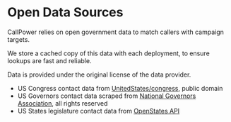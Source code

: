 Open Data Sources
==============

CallPower relies on open government data to match callers with campaign targets.

We store a cached copy of this data with each deployment, to ensure lookups are fast and reliable.

Data is provided under the original license of the data provider. 

* US Congress contact data from [UnitedStates/congress](https://github.com/unitedstates/congress), public domain
* US Governors contact data scraped from [National Governors Association](https://github.com/spacedogXYZ/us_governors_contact), all rights reserved
* US States legislature contact data from [OpenStates API](http://sunlightlabs.github.io/openstates-api/)
